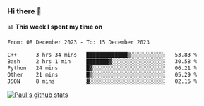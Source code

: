 ### Hi there 👋

📊 **This week I spent my time on**
<!--START_SECTION:waka-->

```txt
From: 08 December 2023 - To: 15 December 2023

C++      3 hrs 34 mins   █████████████▒░░░░░░░░░░░   53.83 %
Bash     2 hrs 1 min     ███████▓░░░░░░░░░░░░░░░░░   30.58 %
Python   24 mins         █▓░░░░░░░░░░░░░░░░░░░░░░░   06.21 %
Other    21 mins         █▒░░░░░░░░░░░░░░░░░░░░░░░   05.29 %
JSON     8 mins          ▓░░░░░░░░░░░░░░░░░░░░░░░░   02.16 %
```

<!--END_SECTION:waka-->


[![Paul's github stats](https://github-readme-stats.vercel.app/api?username=mickeyouyou&theme=dracula&show_icons=true)](https://github.com/anuraghazra/github-readme-stats)
